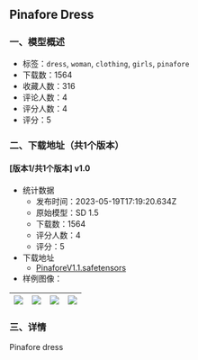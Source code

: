 ## Pinafore Dress
### 一、模型概述

- 标签：`dress`, `woman`, `clothing`, `girls`, `pinafore`
- 下载数：1564
- 收藏人数：316
- 评论人数：4
- 评分人数：4
- 评分：5

### 二、下载地址（共1个版本）

#### [版本1/共1个版本] v1.0

- 统计数据
  - 发布时间：2023-05-19T17:19:20.634Z
  - 原始模型：SD 1.5
  - 下载数：1564
  - 评分人数：4
  - 评分：5
- 下载地址
  - [PinaforeV1.1.safetensors](https://civitai.com/api/download/models/75148)
- 样例图像：

| <img src="https://image.civitai.com/xG1nkqKTMzGDvpLrqFT7WA/58b41dea-8d08-4b53-ae1c-995c684b9aa5/width=450/839922.jpeg" /> | <img src="https://image.civitai.com/xG1nkqKTMzGDvpLrqFT7WA/035ce4a4-4f8c-443e-b227-4abdc2fa3d42/width=450/839891.jpeg" /> | <img src="https://image.civitai.com/xG1nkqKTMzGDvpLrqFT7WA/e33cb482-7a7f-4612-94ca-7e55398dd70e/width=450/839923.jpeg" /> | <img src="https://image.civitai.com/xG1nkqKTMzGDvpLrqFT7WA/6a9b649e-c9ce-4035-bcc0-fa1e5736fe42/width=450/839890.jpeg" /> |
| ---- | ---- | ---- | ---- |


### 三、详情
<p>Pinafore dress </p>